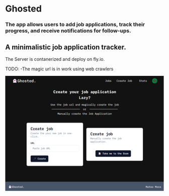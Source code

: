 # Ghosted

### The app allows users to add job applications, track their progress, and receive notifications for follow-ups.

## A minimalistic job application tracker.

The Server is contanerized and deploy on fly.io.

TODO:
-The magic url is in work using web crawlers


![Ghosted APP](/Ghosted.png)
